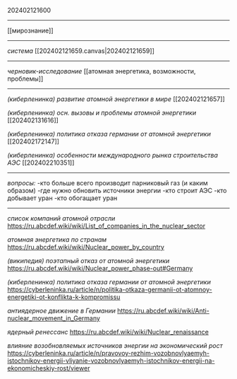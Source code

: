 202402121600

***

[[мирознание]]

***

*система*
[[202402121659.canvas|202402121659]]

***

*черновик-исследование*
[[атомная энергетика, возможности, проблемы]]

***

*(киберленинка) развитие атомной энергетики в мире*
[[202402121657]]

*(киберленинка) осн. вызовы и проблемы атомной энергетики*
[[202402131616]]

*(киберленинка) политика отказа германии от атомной энергетики*
[[202402172147]]

*(киберленинка) особенности международного рынка строительства АЭС*
[[202402210351]]

***

*вопросы:*
-кто больше всего производит парниковый газ (и каким образом)
-где нужно обновить источники энергии
-кто строит АЭС
-кто добывает уран
-кто обогащает уран

***

*список компаний атомной отрасли*
https://ru.abcdef.wiki/wiki/List_of_companies_in_the_nuclear_sector

*атомная энергетика по странам*
https://ru.abcdef.wiki/wiki/Nuclear_power_by_country

*(википедия) поэтапный отказ от атомной энергетики*
https://ru.abcdef.wiki/wiki/Nuclear_power_phase-out#Germany

*(киберленинка) политика отказа германии от атомной энергетики*
https://cyberleninka.ru/article/n/politika-otkaza-germanii-ot-atomnoy-energetiki-ot-konflikta-k-kompromissu

*антиядерное движение в Германии*
https://ru.abcdef.wiki/wiki/Anti-nuclear_movement_in_Germany

*ядерный ренессанс*
https://ru.abcdef.wiki/wiki/Nuclear_renaissance

*влияние возобновляемых источников энергии на экономический рост*
https://cyberleninka.ru/article/n/pravovoy-rezhim-vozobnovlyaemyh-istochnikov-energii-vliyanie-vozobnovlyaemyh-istochnikov-energii-na-ekonomicheskiy-rost/viewer